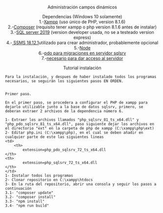 <p align="center"><a>Administración campos dinámicos</a></p>

<p align="center">
    <a>Dependencias (Windows 10 solamente)</a><br>
1.-<a href="https://www.apachefriends.org/download.html">Xampp</a> (uso único de PHP, version 8.1.6)<br>
2.-<a href="https://getcomposer.org/download/">Composer</a> (requisito tener xampp o php version 8.1.6 antes de instalar)<br>
3.-<a href="https://www.microsoft.com/en-us/sql-server/sql-server-downloads">SQL server 2019</a> (version developer usada, no se a testeado version express)<br>
4.-<a href="https://learn.microsoft.com/en-us/sql/ssms/download-sql-server-management-studio-ssms?view=sql-server-ver16"> SSMS 18.12.1</a>utilizado para crear administrador, probablemente opcional<br>
5.-<a href="https://nodejs.org/en/download/">Node</a><br>
6.-<a href="https://learn.microsoft.com/en-us/sql/connect/php/download-drivers-php-sql-server?view=sql-server-2017">pdo para migraciones en servidor sqlsrv</a><br>
7.-<a href="https://learn.microsoft.com/en-us/sql/connect/odbc/download-odbc-driver-for-sql-server?view=sql-server-ver16">necesario para dar acceso al servidor</a><br>
</p>

<p align="center">
    <a>Tutorial instalación</a><br>
    
    
    
    
    Para la instalación, y despues de haber instalado todos los programas necesarios, se seguirán los siguientes pasos EN ORDEN.
    
    
    Primer paso.
    
    En el primer paso, se procedera a configurar el PHP de xampp para dejarlo utilizable junto a la base de datos sqlsrv, primero, se deberan extraer 2 archivos de la dependencia número 6.
    
    1- Extraer los archivos llamados "php_sqlsrv_81_ts_x64.dll" y "php_pdo_sqlsrv_81_ts_x64.dll", paso siguiente dejar los archivos en el directorio "ext" en la carpeta de php de xampp (C:\xampp\php\ext)
    2- Editar php.ini (C:\xampp\php), en el cual se deben añadir en cualquier parte de este las siguientes lineas
    <td>
        <th>
            extension=php_pdo_sqlsrv_72_ts_x64.dll
    </th>
    <th>
            extension=php_sqlsrv_72_ts_x64.dll
    </th>
    </td>
    1- Instalar todos los programas
    2- Clonar repositorio en C:\xampp\htdocs
    3- En la ruta del repositorio, abrir una consola y seguir los pasos a continuación
    3.1- "composer update"
    3.2- "composer install"
    3.3- "npm install"
    3.4- "npm run build"
    
    
